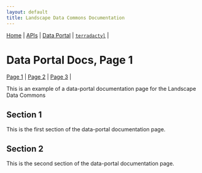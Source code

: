 ```yaml
---
layout: default
title: Landscape Data Commons Documentation
---
```

[Home](./) | [APIs](./apis.html) | [Data Portal](./data-portal) | [`terradactyl`](./terradactyl) |

# Data Portal Docs, Page 1
[Page 1](./data-portal/page-1.html) | [Page 2](./data-portal/page-2.html) | [Page 3](./data-portal/page-3.html) |

This is an example of a data-portal documentation page for the Landscape Data Commons

## Section 1

This is the first section of the data-portal documentation page.

## Section 2

This is the second section of the data-portal documentation page.
